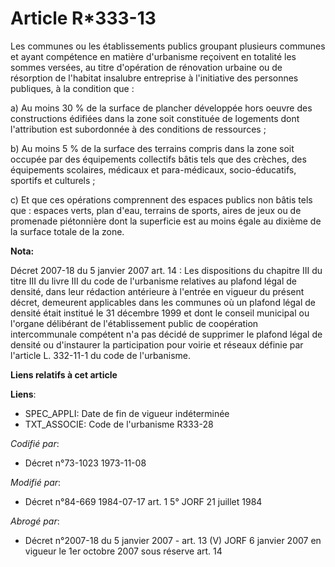 # Article R*333-13

Les communes ou les établissements publics groupant plusieurs communes et ayant compétence en matière d'urbanisme reçoivent
en totalité les sommes versées, au titre d'opération de rénovation urbaine ou de résorption de l'habitat insalubre entreprise
à l'initiative des personnes publiques, à la condition que : 

a) Au moins 30  % de la surface de plancher développée hors oeuvre des constructions édifiées dans la zone soit constituée de
logements dont l'attribution est subordonnée à des conditions de ressources ; 

b) Au moins 5  % de la surface des terrains compris dans la zone soit occupée par des équipements collectifs bâtis tels que
des crèches, des équipements scolaires, médicaux et para-médicaux, socio-éducatifs, sportifs et culturels ; 

c) Et que ces opérations comprennent des espaces publics non bâtis tels que : espaces verts, plan d'eau, terrains de sports,
aires de jeux ou de promenade piétonnière dont la superficie est au moins égale au dixième de la surface totale de la zone.

**Nota:**

Décret 2007-18 du 5 janvier 2007 art. 14 : Les dispositions du chapitre III du titre III du livre III du code de l'urbanisme
relatives au plafond légal de densité, dans leur rédaction antérieure à l'entrée en vigueur du présent décret, demeurent
applicables dans les communes où un plafond légal de densité était institué le 31 décembre 1999 et dont le conseil municipal
ou l'organe délibérant de l'établissement public de coopération intercommunale compétent n'a pas décidé de supprimer le
plafond légal de densité ou d'instaurer la participation pour voirie et réseaux définie par l'article L. 332-11-1 du code de
l'urbanisme.

**Liens relatifs à cet article**

**Liens**:

  - SPEC_APPLI: Date de fin de vigueur indéterminée
  - TXT_ASSOCIE: Code de l'urbanisme R333-28

_Codifié par_:

  - Décret n°73-1023 1973-11-08

_Modifié par_:

  - Décret n°84-669 1984-07-17 art. 1 5° JORF 21 juillet 1984

_Abrogé par_:

  - Décret n°2007-18 du 5 janvier 2007 - art. 13 (V) JORF 6 janvier 2007 en vigueur le 1er octobre 2007 sous réserve art. 14
